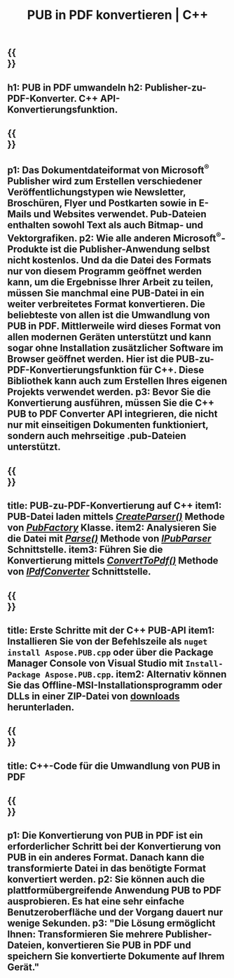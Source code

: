 ﻿---
translation: true
template: /_templates/conversion-child.md
title: PUB in PDF konvertieren | C++
description: Konvertieren Sie PUB in PDF mit der C++-API auf jedem System. Publisher-Konvertierungsfunktion, die sich einfach in Ihre eigene Lösung integrieren lässt.
url: /cpp/conversion/pub-to-pdf/
metakeywords: pub in pdf c++, Pub in pdf cpp konvertieren, c++ pub in pdf, Publisher in pdf c++
family: pub
platformtag: cpp
feature: conversion
---

{{<section banner>}}
---
h1: PUB in PDF umwandeln
h2: Publisher-zu-PDF-Konverter. С++ API-Konvertierungsfunktion.
---

{{<section overview>}}
---
p1: Das Dokumentdateiformat von Microsoft<sup>®</sup> Publisher wird zum Erstellen verschiedener Veröffentlichungstypen wie Newsletter, Broschüren, Flyer und Postkarten sowie in E-Mails und Websites verwendet. Pub-Dateien enthalten sowohl Text als auch Bitmap- und Vektorgrafiken.
p2: Wie alle anderen Microsoft<sup>®</sup>-Produkte ist die Publisher-Anwendung selbst nicht kostenlos. Und da die Datei des Formats nur von diesem Programm geöffnet werden kann, um die Ergebnisse Ihrer Arbeit zu teilen, müssen Sie manchmal eine PUB-Datei in ein weiter verbreitetes Format konvertieren. Die beliebteste von allen ist die Umwandlung von PUB in PDF. Mittlerweile wird dieses Format von allen modernen Geräten unterstützt und kann sogar ohne Installation zusätzlicher Software im Browser geöffnet werden. Hier ist die PUB-zu-PDF-Konvertierungsfunktion für C++. Diese Bibliothek kann auch zum Erstellen Ihres eigenen Projekts verwendet werden.
p3: Bevor Sie die Konvertierung ausführen, müssen Sie die C++ PUB to PDF Converter API integrieren, die nicht nur mit einseitigen Dokumenten funktioniert, sondern auch mehrseitige .pub-Dateien unterstützt.
---

{{<section feature1>}}
---
title: PUB-zu-PDF-Konvertierung auf C++
item1: PUB-Datei laden mittels [*CreateParser()*](https://reference.aspose.com/pub/cpp/class/aspose.pub.pub_factory#a88c04c4c35d45ee8febc7e1554d03c4b) Methode von [*PubFactory*](https://reference.aspose.com/pub/cpp/class/aspose.pub.pub_factory) Klasse.
item2: Analysieren Sie die Datei mit [*Parse()*](https://reference.aspose.com/pub/cpp/class/aspose.pub.i_pub_parser#ae9fc7043f382a5b4a7b694f0fe477915) Methode von [*IPubParser*](https://reference.aspose.com/pub/cpp/class/aspose.pub.i_pub_parser) Schnittstelle.
item3: Führen Sie die Konvertierung mittels [*ConvertToPdf()*](https://reference.aspose.com/pub/cpp/class/aspose.pub.i_pdf_converter#acdea381bc8f2a2799e73a039b09ecdb5) Methode von [*IPdfConverter*](https://reference.aspose.com/pub/cpp/class/aspose.pub.i_pdf_converter) Schnittstelle.
---

{{<section feature2>}}
---
title: Erste Schritte mit der C++ PUB-API
item1: Installieren Sie von der Befehlszeile als ```nuget install Aspose.PUB.cpp``` oder über die Package Manager Console von Visual Studio mit ```Install-Package Aspose.PUB.cpp```.
item2: Alternativ können Sie das Offline-MSI-Installationsprogramm oder DLLs in einer ZIP-Datei von [downloads](https://releases.aspose.com/pub/cpp) herunterladen.
---

{{<section codeexample>}}
---
title: C++-Code für die Umwandlung von PUB in PDF
---

{{<section summary>}}
---
p1: Die Konvertierung von PUB in PDF ist ein erforderlicher Schritt bei der Konvertierung von PUB in ein anderes Format. Danach kann die transformierte Datei in das benötigte Format konvertiert werden.
p2: Sie können auch die plattformübergreifende Anwendung PUB to PDF ausprobieren. Es hat eine sehr einfache Benutzeroberfläche und der Vorgang dauert nur wenige Sekunden.
p3: "Die Lösung ermöglicht Ihnen: Transformieren Sie mehrere Publisher-Dateien, konvertieren Sie PUB in PDF und speichern Sie konvertierte Dokumente auf Ihrem Gerät."
---